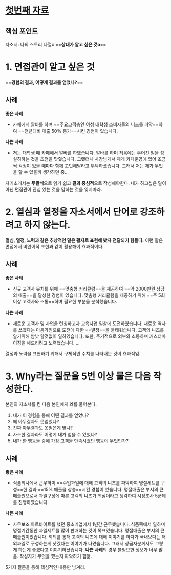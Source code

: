 
# [첫번째 자료](https://www.youtube.com/watch?v=eGv5EAMF8OQ)

## 핵심 포인트
자소서: 나의 스토리 나열x ==**상대가 알고 싶은 것o**==
# 1. 면접관이 알고 싶은 것
==**경험의 결과, 어떻게 결과를 얻었나?**==
## 사례
**좋은 사례**
- 카페에서 알바를 하며 ==주요고객층인 여성 대학생 소비자들의 니즈를 파악==하여 ==전년대비 매출 50% 증가==시킨 경험이 있습니다.

**나쁜 사례**
- 저는 대학생 때 카페에서 알바를 하였습니다. 알바를 하며 처음에는 주어진 일을 성실히하는 것을 초점을 맞췄습니다. 그랬더니 사장님게서 제게 카페운영에 있어 조금씩 걱정이 있을 때마다 함께 고민해달라고 부탁하셨습니다. 그래서 저는 제가 무엇을 할 수 있을까 생각하던 중...

자기소개서는 **두괄식**으로 읽기 쉽고 **결과 중심적**으로 작성해야한다. 내가 하고싶은 말이 아닌 면접관이 관심 있는 것을 말하는 것을 잊지마라.

# 2. 열심과 열정을 자소서에서 단어로 강조하려고 하지 않는다.
**열심, 열정, 노력과 같은 추상적인 말은 활자로 표현해 봤자 전달되기 힘들다.** 이런 말은 면접에서 비언어적 표현과 같이 활용해야 효과적이다.

## 사례
**좋은 사례**
- 신규 고객사 유치를 위해 ==맞춤형 커리큘럼==을 제공하여 ==약 2000만원 상당의 매출==을 달성한 경험이 있습니다. 맞춤형 커리큘럼을 제공하기 위해 ==주 5회이상 고객사와 소통==하며 필요한 부분을 분석했습니다.

**나쁜 사례**
- 새로운 고객사 및 사업을 런칭하고자 교육사업 일찰에 도전하였습니다. 새로운 역사를 쓰겠다는 마음가짐으로 도전에 다한 ==열정==을 불태워습니다. 고객의 니즈를 알기위해 밤낮 할것없이 일하였습니다. 또한, 주기적으로 외부와 소통하며 커스터마이징을 해드리려고 노력했습니다. ...

열정과 노력을 표현하기 위해서 구체적인 수치를 나타내는 것이 효과적임.

# 3. Why라는 질문을 5번 이상 물은 다음 작성한다.
본인의 자소서를 킨 다음 본인에게 **왜**를 물어본다.
1. 내가 이 경험을 통해 어떤 결과를 얻었나?
2. 왜 아무결과도 못얻었나?
3. 진짜 아무결과도 못얻은게 맞나?
4. 사소한 결과라도 어떻게 내가 얻을 수 있었나?
5. 내가 한 행동들 중에 가장 고객을 만족시켰던 행동이 무엇인가?

## 사례
**좋은 사례**
- 식품회사에서 근무하며 ==수입과일에 대해 고객의 니즈를 파악하여 명절세트를 구성==한 결과 ==15% 매출을 상승==시킨 경험이 있습니다. 명절매출은 부서의 큰 매출원으로서 과일구성에 따른 고객의 니즈가 핵심이라고 생각하여 시장조사 5군데를 진행하였습니다.

**나쁜 사례**
- 사무보조 아르바이트를 했던 중소기업에서 1년간 근무했습니다. 식품쪽에서 일하며 명절기간동안 과일세트를 많이 판매하는 것이 목표였습니다. 명절매출은 부서의 큰 매출원이었습니다. 회의를 통해 고객의 니즈에 대해 이야기를 하다가 국내보다는 해외과일로 구성하는게 낫겠다는 이야기가 나왔습니다. 그래서 상급자분께서도 그렇게 하는게 좋겠다고 이야기하셨습니다.
**나쁜 사례**의 경우 불필요한 정보가 너무 많음. 작성자가 무엇을 했는지 파악하기 힘듦.

5가지 질문을 통해 핵심적인 내용만 남겨라. 